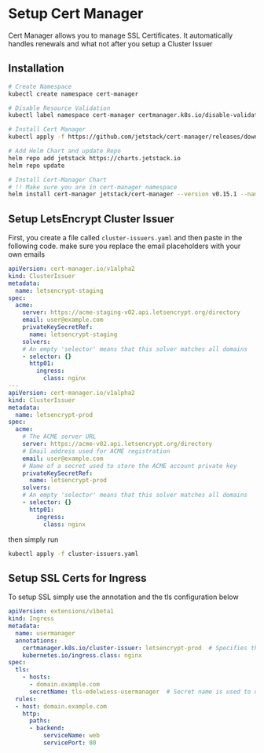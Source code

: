 # Setup Cert Manager

Cert Manager allows you to manage SSL Certificates. It automatically handles renewals and what not after you setup a Cluster Issuer

## Installation

```bash
# Create Namespace
kubectl create namespace cert-manager

# Disable Resource Validation
kubectl label namespace cert-manager certmanager.k8s.io/disable-validation=true

# Install Cert Manager
kubectl apply -f https://github.com/jetstack/cert-manager/releases/download/v0.15.1/cert-manager.crds.yaml

# Add Helm Chart and update Repo
helm repo add jetstack https://charts.jetstack.io
helm repo update

# Install Cert-Manager Chart
# !! Make sure you are in cert-manager namespace
helm install cert-manager jetstack/cert-manager --version v0.15.1 --namespace cert-manager
```

## Setup LetsEncrypt Cluster Issuer

First, you create a file called `cluster-issuers.yaml` and then paste in the following code. make sure you replace the email placeholders with your own emails

```yaml
apiVersion: cert-manager.io/v1alpha2
kind: ClusterIssuer
metadata:
  name: letsencrypt-staging
spec:
  acme:
    server: https://acme-staging-v02.api.letsencrypt.org/directory
    email: user@example.com
    privateKeySecretRef:
      name: letsencrypt-staging
    solvers:
    # An empty 'selector' means that this solver matches all domains
    - selector: {}
      http01:
        ingress:
          class: nginx
---
apiVersion: cert-manager.io/v1alpha2
kind: ClusterIssuer
metadata:
  name: letsencrypt-prod
spec:
  acme:
    # The ACME server URL
    server: https://acme-v02.api.letsencrypt.org/directory
    # Email address used for ACME registration
    email: user@example.com
    # Name of a secret used to store the ACME account private key
    privateKeySecretRef:
      name: letsencrypt-prod
    solvers:
    # An empty 'selector' means that this solver matches all domains
    - selector: {}
      http01:
        ingress:
          class: nginx
```

then simply run

```bash
kubectl apply -f cluster-issuers.yaml
```

## Setup SSL Certs for Ingress

To setup SSL simply use the annotation and the tls configuration below

```yaml
apiVersion: extensions/v1beta1
kind: Ingress
metadata:
  name: usermanager
  annotations:
    certmanager.k8s.io/cluster-issuer: letsencrypt-prod  # Specifies the Cluster Issuer to use
    kubernetes.io/ingress.class: nginx
spec:
  tls:
    - hosts:
      - domain.example.com
      secretName: tls-edelwiess-usermanager  # Secret name is used to dynamically generate the secret
  rules:
  - host: domain.example.com
    http:
      paths:
      - backend:
          serviceName: web
          servicePort: 80
```